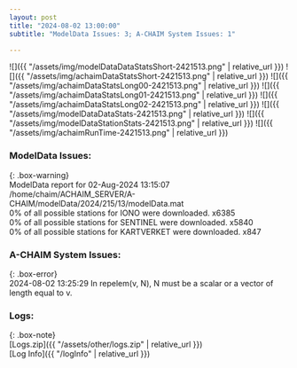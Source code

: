 ```yaml
---
layout: post
title: "2024-08-02 13:00:00"
subtitle: "ModelData Issues: 3; A-CHAIM System Issues: 1"

---
```


![]({{ "/assets/img/modelDataDataStatsShort-2421513.png" | relative_url }})
![]({{ "/assets/img/achaimDataStatsShort-2421513.png" | relative_url }})
![]({{ "/assets/img/achaimDataStatsLong00-2421513.png" | relative_url }})
![]({{ "/assets/img/achaimDataStatsLong01-2421513.png" | relative_url }})
![]({{ "/assets/img/achaimDataStatsLong02-2421513.png" | relative_url }})
![]({{ "/assets/img/modelDataDataStats-2421513.png" | relative_url }})
![]({{ "/assets/img/modelDataStationStats-2421513.png" | relative_url }})
![]({{ "/assets/img/achaimRunTime-2421513.png" | relative_url }})


### ModelData Issues:  
  
{: .box-warning}  
 ModelData report for 02-Aug-2024 13:15:07   
 /home/chaim/ACHAIM_SERVER/A-CHAIM/modelData/2024/215/13/modelData.mat   
 0% of all possible stations for IONO were downloaded. x6385   
 0% of all possible stations for SENTINEL were downloaded. x5840   
 0% of all possible stations for KARTVERKET were downloaded. x847   
  
### A-CHAIM System Issues:  
  
{: .box-error}  
2024-08-02 13:25:29 In repelem(v, N), N must be a scalar or a vector of length equal to v.  

### Logs:  
  
{: .box-note}  
[Logs.zip]({{ "/assets/other/logs.zip" | relative_url }})  
[Log Info]({{ "/logInfo" | relative_url }})  
